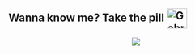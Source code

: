 <h2 style="display: inline_block">Wanna know me? Take the pill <a href="https://gabi06.carrd.co/" target="blank"><img align="center" src="https://i.ibb.co/MSFPzhn/pill.png" alt="Gabrielle Soares" height="40" width="40" /></a></h2>

<div align="center">
<img src="https://c.tenor.com/3XMt0w8rtqIAAAAC/kaneda-akira.gif"/> 
</div>


